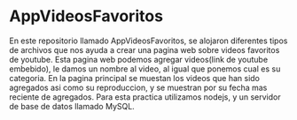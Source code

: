 # AppVideosFavoritos
En este repositorio llamado AppVideosFavoritos, se alojaron diferentes tipos de archivos que nos ayuda a crear una pagina web sobre
videos favoritos de youtube. Esta pagina web podemos agregar videos(link de youtube embebido), le damos un nombre al video, al igual
que ponemos cual es su categoria. En la pagina principal se muestan los videos que han sido agregados asi como su reproduccion,
y se muestran por su fecha mas reciente de agregados.
Para esta practica utilizamos nodejs, y un servidor de base de datos llamado MySQL.
